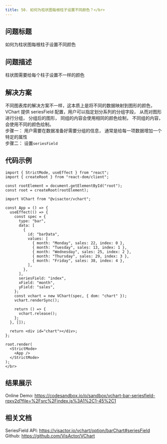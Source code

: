 ```yaml
---
title: 50. 如何为柱状图每根柱子设置不同颜色？</br>
---
```

## 问题标题

如何为柱状图每根柱子设置不同颜色</br>
## 问题描述

柱状图需要给每个柱子设置不一样的颜色</br>
## 解决方案 

不同图表库的解决方案不一样，这本质上是将不同的数据映射到图形的颜色， VChart 提供 seriesField 配置，用户可以指定划分系列的分组字段， 从而对图形进行分组， 分组后的图形， 同组的内容会使用相同的颜色绘制， 不同组的内容， 会使用不同的颜色绘制。 </br>
步骤一： 用户需要在数据准备好需要分组的信息， 通常是给每一项数据增加一个特定的属性</br>
步骤二： 设置`seriesField`</br>
## 代码示例  

```
import { StrictMode, useEffect } from "react";
import { createRoot } from "react-dom/client";

const rootElement = document.getElementById("root");
const root = createRoot(rootElement);

import VChart from "@visactor/vchart";

const App = () => {
  useEffect(() => {
    const spec = {
      type: "bar",
      data: [
        {
          id: "barData",
          values: [
            { month: "Monday", sales: 22, index: 0 },
            { month: "Tuesday", sales: 13, index: 1 },
            { month: "Wednesday", sales: 25, index: 2 },
            { month: "Thursday", sales: 29, index: 3 },
            { month: "Friday", sales: 38, index: 4 },
          ],
        },
      ],
      seriesField: "index",
      xField: "month",
      yField: "sales",
    };
    const vchart = new VChart(spec, { dom: "chart" });
    vchart.renderSync();

    return () => {
      vchart.release();
    };
  }, []);

  return <div id="chart"></div>;
};

root.render(
  <StrictMode>
    <App />
  </StrictMode>
);
</br>
```
## 结果展示 

Online Demo: https://codesandbox.io/p/sandbox/vchart-bar-seriesfield-rqxv2d?file=%2Fsrc%2Findex.js%3A1%2C1-45%2C1</br>
## 相关文档

SeriesField API: https://visactor.io/vchart/option/barChart#seriesField</br>
Github: https://github.com/VisActor/VChart</br>